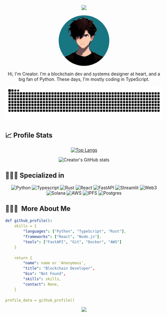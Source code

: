 <p align="center">
  <img src="https://capsule-render.vercel.app/api?type=waving&color=gradient&text=0xCreator&height=100&section=header"/>
</p>

<p align="center">
  <img src="./images/creator.jpg" width="32%" alt="vector" style="border-radius: 50%;">
</p>

<p align="center">
  Hi, I'm Creator. I'm a blockchain dev and systems designer at heart, and a big fan of Python. These days, I'm mostly coding in TypeScript.
</p>

![Snake animation](https://raw.githubusercontent.com/0Xsolcreator/0Xsolcreator/output/github-contribution-grid-snake-dark.svg)

## 📈 Profile Stats

<div align="center">

[![Top Langs](https://github-readme-stats.vercel.app/api/top-langs/?username=0Xsolcreator&layout=compact&theme=tokyonight&hide=jupyter%20notebook&size_weight=0.5&count_weight=0.5)](https://github.com/0Xsolcreator?tab=repositories)

![Creator's GitHub stats](https://github-readme-stats.vercel.app/api?username=0Xsolcreator&count_private=true&show_icons=true&theme=tokyonight)

</div>

## 👨🏻‍💻 Specialized in

<div align="center">

![Python](https://img.shields.io/badge/Python-royalblue.svg?style=for-the-badge&logo=Python&logoColor=white)
![Typescript](https://img.shields.io/badge/TS-royalblue.svg?style=for-the-badge&logo=Typescript&logoColor=white)
![Rust](https://img.shields.io/badge/Rust-royalblue.svg?style=for-the-badge&logo=Rust&logoColor=white)
![React](https://img.shields.io/badge/React-%23150458.svg?style=for-the-badge&logo=React&logoColor=white)
![FastAPI](https://img.shields.io/badge/FastAPI-royalblue.svg?style=for-the-badge&logo=FastAPI&logoColor=white)
![Streamlit](https://img.shields.io/badge/Streamlit-royalblue.svg?style=for-the-badge&logo=Streamlit&logoColor=white)
![Web3](https://img.shields.io/badge/Web3-royalblue.svg?style=for-the-badge&logo=Web3&logoColor=white)
![Solana](https://img.shields.io/badge/Solana-royalblue.svg?style=for-the-badge&logo=Solana&logoColor=white)
![AWS](https://img.shields.io/badge/AWS-royalblue.svg?style=for-the-badge&logo=Aws&logoColor=white)
![IPFS](https://img.shields.io/badge/IPFS-royalblue.svg?style=for-the-badge&logo=IPFS&logoColor=white)
![Postgres](https://img.shields.io/badge/postgresql-royalblue.svg?style=for-the-badge&logo=Postgresql&logoColor=white)

</div>

<h2> 👨🏻‍💻 &nbsp;More About Me</h2>

```yaml
def github_profile():
    skills = {
        "languages": ["Python", "TypeScript", "Rust"],
        "frameworks": ["React", "Node.js"],
        "tools": ["FastAPI", "Git", "Docker", "AWS"]
    }

    return {
        "name": name or 'Anonymous',
        "title": "Blockchain Developer",
        "bio": "Not Found",
        "skills": skills,
        "contact": None,
    }

profile_data = github_profile()

```



<p align="center">
  <img src="https://capsule-render.vercel.app/api?type=waving&color=gradient&height=100&section=footer"/>
</p>
